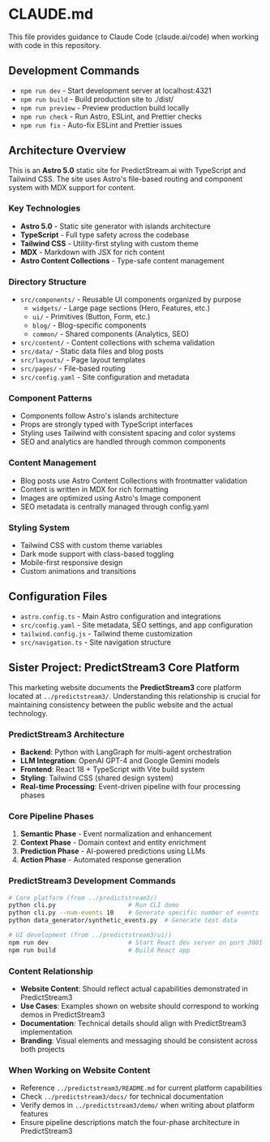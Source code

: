 # CLAUDE.md

This file provides guidance to Claude Code (claude.ai/code) when working with code in this repository.

## Development Commands

- `npm run dev` - Start development server at localhost:4321
- `npm run build` - Build production site to ./dist/
- `npm run preview` - Preview production build locally
- `npm run check` - Run Astro, ESLint, and Prettier checks
- `npm run fix` - Auto-fix ESLint and Prettier issues

## Architecture Overview

This is an **Astro 5.0** static site for PredictStream.ai with TypeScript and Tailwind CSS. The site uses Astro's file-based routing and component system with MDX support for content.

### Key Technologies
- **Astro 5.0** - Static site generator with islands architecture
- **TypeScript** - Full type safety across the codebase
- **Tailwind CSS** - Utility-first styling with custom theme
- **MDX** - Markdown with JSX for rich content
- **Astro Content Collections** - Type-safe content management

### Directory Structure
- `src/components/` - Reusable UI components organized by purpose
  - `widgets/` - Large page sections (Hero, Features, etc.)
  - `ui/` - Primitives (Button, Form, etc.)
  - `blog/` - Blog-specific components
  - `common/` - Shared components (Analytics, SEO)
- `src/content/` - Content collections with schema validation
- `src/data/` - Static data files and blog posts
- `src/layouts/` - Page layout templates
- `src/pages/` - File-based routing
- `src/config.yaml` - Site configuration and metadata

### Component Patterns
- Components follow Astro's islands architecture
- Props are strongly typed with TypeScript interfaces
- Styling uses Tailwind with consistent spacing and color systems
- SEO and analytics are handled through common components

### Content Management
- Blog posts use Astro Content Collections with frontmatter validation
- Content is written in MDX for rich formatting
- Images are optimized using Astro's Image component
- SEO metadata is centrally managed through config.yaml

### Styling System
- Tailwind CSS with custom theme variables
- Dark mode support with class-based toggling
- Mobile-first responsive design
- Custom animations and transitions

## Configuration Files
- `astro.config.ts` - Main Astro configuration and integrations
- `src/config.yaml` - Site metadata, SEO settings, and app configuration
- `tailwind.config.js` - Tailwind theme customization
- `src/navigation.ts` - Site navigation structure

## Sister Project: PredictStream3 Core Platform

This marketing website documents the **PredictStream3** core platform located at `../predictstream3/`. Understanding this relationship is crucial for maintaining consistency between the public website and the actual technology.

### PredictStream3 Architecture
- **Backend**: Python with LangGraph for multi-agent orchestration
- **LLM Integration**: OpenAI GPT-4 and Google Gemini models
- **Frontend**: React 18 + TypeScript with Vite build system
- **Styling**: Tailwind CSS (shared design system)
- **Real-time Processing**: Event-driven pipeline with four processing phases

### Core Pipeline Phases
1. **Semantic Phase** - Event normalization and enhancement
2. **Context Phase** - Domain context and entity enrichment
3. **Prediction Phase** - AI-powered predictions using LLMs
4. **Action Phase** - Automated response generation

### PredictStream3 Development Commands
```bash
# Core platform (from ../predictstream3/)
python cli.py                    # Run CLI demo
python cli.py --num-events 10    # Generate specific number of events
python data_generator/synthetic_events.py  # Generate test data

# UI development (from ../predictstream3/ui/)
npm run dev                      # Start React dev server on port 3001
npm run build                    # Build React app
```

### Content Relationship
- **Website Content**: Should reflect actual capabilities demonstrated in PredictStream3
- **Use Cases**: Examples shown on website should correspond to working demos in PredictStream3
- **Documentation**: Technical details should align with PredictStream3 implementation
- **Branding**: Visual elements and messaging should be consistent across both projects

### When Working on Website Content
- Reference `../predictstream3/README.md` for current platform capabilities
- Check `../predictstream3/docs/` for technical documentation
- Verify demos in `../predictstream3/demo/` when writing about platform features
- Ensure pipeline descriptions match the four-phase architecture in PredictStream3